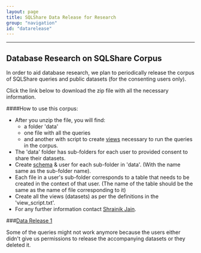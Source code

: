 ```yaml
---
layout: page
title: SQLShare Data Release for Research
group: "navigation"
id: "datarelease"
---
```

______________________________________________
## Database Research on SQLShare Corpus

In order to aid database research, we plan to periodically release the corpus of SQLShare queries and public datasets (for the consenting users only).

Click the link below to download the zip file with all the necessary information.

####How to use this corpus:
* After you unzip the file, you will find: 
    * a folder 'data'
    * one file with all the queries
    * and another with script to create [views](https://msdn.microsoft.com/en-us/library/ms190174.aspx) necessary to run the queries in the corpus.
* The 'data' folder has sub-folders for each user to provided consent to share their datasets. 
* Create [schema](https://msdn.microsoft.com/en-us/library/ms189462.aspx) & user for each sub-folder in 'data'. (With the name same as the sub-folder name).
* Each file in a user's sub-folder corresponds to a table that needs to be created in the context of that user. (The name of the table should be the same as the name of file corresponding to it)
* Create all the views (datasets) as per the definitions in the 'view_script.txt'.
* For any further information contact [Shrainik Jain](mailto:shrainik@cs.washington.edu).


###[Data Release 1](https://s3-us-west-2.amazonaws.com/sqlsharedatarelease1/sqlshare_data_release1.zip)

Some of the queries might not work anymore because the users either didn't give us permissions to release the accompanying datasets or they deleted it.
